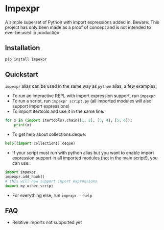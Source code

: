 # Impexpr

A simple superset of Python with import expressions added in. Beware: This project has only been made as a proof of concept and is not intended to ever be used in production.

## Installation

```bash
pip install impexpr
```

## Quickstart

`impexpr` alias can be used in the same way as `python` alias, a few examples:

* To run an interactive REPL with import expression support, run `impexpr`
* To run a script, run `impexpr script.py` (all imported modules will also support import expressions)
* To import itertools and use it in the same line:

```python
for x in (import itertools).chain([1, 2], [3, 4], [5, 6]):
    print(x)
```

* To get help about collections.deque:

```python
help((import collections).deque)
```

* If your script must run with python alias but you want to enable import expression support in all imported modules (not in the main script!), you can use:

```python
import impexpr
impexpr.add_hook()
# this will now support import expressions
import my_other_script
```

* For everything else, run `impexpr --help`

## FAQ

* Relative imports not supported yet
